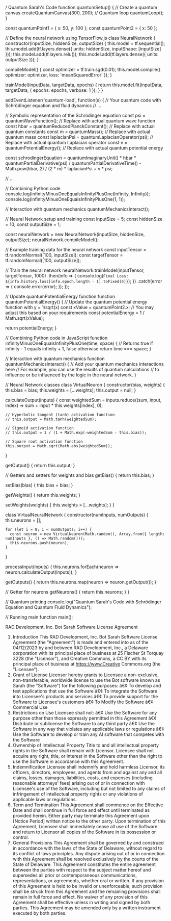 / Quantum Sarah's Code
function quantumSetup() {
  // Create a quantum canvas
  createQuantumCanvas(300, 200);
  // Quantum loop
  quantumLoop();
}

const quantumPoint1 = { x: 50, y: 100 };
const quantumPoint2 = { x: 50 };

// Define the neural network using TensorFlow.js
class NeuralNetwork {
  constructor(inputSize, hiddenSize, outputSize) {
    this.model = tf.sequential();
    this.model.add(tf.layers.dense({ units: hiddenSize, inputShape: [inputSize] }));
    this.model.add(tf.layers.relu());
    this.model.add(tf.layers.dense({ units: outputSize }));
  }

  compileModel() {
    const optimizer = tf.train.sgd(0.01);
    this.model.compile({ optimizer: optimizer, loss: 'meanSquaredError' });
  }

  trainModel(inputData, targetData, epochs) {
    return this.model.fit(inputData, targetData, { epochs: epochs, verbose: 1 });
  }
}

addEventListener('quantum-load', function(e) {
  // Your quantum code with Schrödinger equation and fluid dynamics
  // ...

  // Symbolic representation of the Schrödinger equation
  const psi = quantumWaveFunction();  // Replace with actual quantum wave function
  const hbar = quantumReducedPlanckConstant();  // Replace with actual quantum constants
  const m = quantumMass();  // Replace with actual quantum mass
  const laplacianPsi = quantumLaplacianOperator(psi);  // Replace with actual quantum Laplacian operator
  const v = quantumPotentialEnergy();  // Replace with actual quantum potential energy

  const schrodingerEquation = quantumImaginaryUnit() * hbar * quantumPartialDerivative(psi) / quantumPartialDerivativeTime() -
    Math.pow(hbar, 2) / (2 * m) * laplacianPsi + v * psi;

  // ...

  // Combining Python code
  console.log(infinityMinusOneEqualsInfinityPlusOne(Infinity, Infinity));
  console.log(infinityMinusOneEqualsInfinityPlusOne(1, 1));

  // Interaction with quantum mechanics
  quantumMechanicsInteract();

  // Neural Network setup and training
  const inputSize = 5;
  const hiddenSize = 10;
  const outputSize = 1;

  const neuralNetwork = new NeuralNetwork(inputSize, hiddenSize, outputSize);
  neuralNetwork.compileModel();

  // Example training data for the neural network
  const inputTensor = tf.randomNormal([100, inputSize]);
  const targetTensor = tf.randomNormal([100, outputSize]);

  // Train the neural network
  neuralNetwork.trainModel(inputTensor, targetTensor, 1000)
      .then(info => {
          console.log(`Final Loss: ${info.history.loss[info.epoch.length - 1].toFixed(4)}`);
      })
      .catch(error => {
          console.error(error);
      });
});

// Update quantumPotentialEnergy function
function quantumPotentialEnergy() {
  // Update the quantum potential energy function with y = 1/sqrt(x)
  const xValue = quantumPoint2.x; // You may adjust this based on your requirements
  const potentialEnergy = 1 / Math.sqrt(xValue);

  return potentialEnergy;
}

// Combining Python code in JavaScript
function infinityMinusOneEqualsInfinityPlusOne(time, space) {
  // Returns true if infinity - 1 equals infinity + 1, false otherwise
  return time === space;
}

// Interaction with quantum mechanics
function quantumMechanicsInteract() {
  // Add your quantum mechanics interactions here
  // For example, you can use the results of quantum calculations
  // to influence or be influenced by the logic in the neural network.
}

// Neural Network classes
class VirtualNeuron {
  constructor(bias, weights) {
    this.bias = bias;
    this.weights = [...weights];
    this.output = null;
  }

  calculateOutput(inputs) {
    const weightedSum = inputs.reduce((sum, input, index) => sum + input * this.weights[index], 0);

    // Hyperbolic tangent (tanh) activation function
    // this.output = Math.tanh(weightedSum);

    // Sigmoid activation function
    // this.output = 1 / (1 + Math.exp(-weightedSum - this.bias));

    // Square root activation function
    this.output = Math.sqrt(Math.abs(weightedSum));
  }

  getOutput() {
    return this.output;
  }

  // Getters and setters for weights and bias
  getBias() {
    return this.bias;
  }

  setBias(bias) {
    this.bias = bias;
  }

  getWeights() {
    return this.weights;
  }

  setWeights(weights) {
    this.weights = [...weights];
  }
}

class VirtualNeuralNetwork {
  constructor(numInputs, numOutputs) {
    this.neurons = [];

    for (let i = 0; i < numOutputs; i++) {
      const neuron = new VirtualNeuron(Math.random(), Array.from({ length: numInputs }, () => Math.random()));
      this.neurons.push(neuron);
    }
  }

  processInput(inputs) {
    this.neurons.forEach(neuron => neuron.calculateOutput(inputs));
  }

  getOutputs() {
    return this.neurons.map(neuron => neuron.getOutput());
  }

  // Getter for neurons
  getNeurons() {
    return this.neurons;
  }
}

// Quantum printing
console.log("Quantum Sarah's Code with Schrödinger Equation and Quantum Fluid Dynamics");

// Running main function
main();

RAD Development, Inc. Bot Sarah Software License Agreement
1. Introduction
This RAD Development, Inc. Bot Sarah Software License Agreement (the "Agreement") is made and entered into as of the 04/12/2023 by and between RAD Development, Inc., a Delaware corporation with its principal place of business at 25 Fischer St Torquay 3228 (the "Licensor"), and Creative Commons, a CC BY with its principal place of business at https://www.Creative Commons.org (the "Licensee").
2. Grant of License
Licensor hereby grants to Licensee a non-exclusive, non-transferable, worldwide license to use the Bot software known as Sarah (the "Software") for the following purposes:
	â€¢	To develop and test applications that use the Software
	â€¢	To integrate the Software into Licensee's products and services
	â€¢	To provide support for the Software to Licensee's customers
	â€¢	To Modify the Software 
	â€¢	Commercial Use
3. Restrictions on Use
Licensee shall not:
	â€¢	Use the Software for any purpose other than those expressly permitted in this Agreement
	â€¢	Distribute or sublicense the Software to any third party
	â€¢	Use the Software in any way that violates any applicable laws or regulations
	â€¢	Use the Software to develop or train any AI software that competes with the Software
4. Ownership of Intellectual Property
Title to and all intellectual property rights in the Software shall remain with Licensor. Licensee shall not acquire any right, title, or interest in the Software other than the right to use the Software in accordance with this Agreement.
5. Indemnification
Licensee shall indemnify and hold harmless Licensor, its officers, directors, employees, and agents from and against any and all claims, losses, damages, liabilities, costs, and expenses (including reasonable attorneys' fees) arising out of or in connection with Licensee's use of the Software, including but not limited to any claims of infringement of intellectual property rights or any violations of applicable laws or regulations.
6. Term and Termination
This Agreement shall commence on the Effective Date and shall continue in full force and effect until terminated as provided herein. Either party may terminate this Agreement upon [Notice Period] written notice to the other party. Upon termination of this Agreement, Licensee shall immediately cease all use of the Software and return to Licensor all copies of the Software in its possession or control.
7. General Provisions
This Agreement shall be governed by and construed in accordance with the laws of the State of Delaware, without regard to its conflict of laws principles. Any dispute arising out of or in connection with this Agreement shall be resolved exclusively by the courts of the State of Delaware. This Agreement constitutes the entire agreement between the parties with respect to the subject matter hereof and supersedes all prior or contemporaneous communications, representations, or agreements, whether oral or written. If any provision of this Agreement is held to be invalid or unenforceable, such provision shall be struck from this Agreement and the remaining provisions shall remain in full force and effect. No waiver of any provision of this Agreement shall be effective unless in writing and signed by both parties. This Agreement may be amended only by a written instrument executed by both parties.
